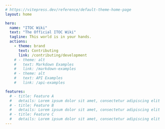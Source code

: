 ```yaml
---
# https://vitepress.dev/reference/default-theme-home-page
layout: home

hero:
  name: "ITOC Wiki"
  text: "The Official ITOC Wiki"
  tagline: This world is in your hands.
  actions:
    - theme: brand
      text: Contributing
      link: /contributing/development
    # - theme: alt
    #   text: Markdown Examples
    #   link: /markdown-examples
    # - theme: alt
    #   text: API Examples
    #   link: /api-examples

features:
  # - title: Feature A
  #   details: Lorem ipsum dolor sit amet, consectetur adipiscing elit
  # - title: Feature B
  #   details: Lorem ipsum dolor sit amet, consectetur adipiscing elit
  # - title: Feature C
  #   details: Lorem ipsum dolor sit amet, consectetur adipiscing elit
---
```


